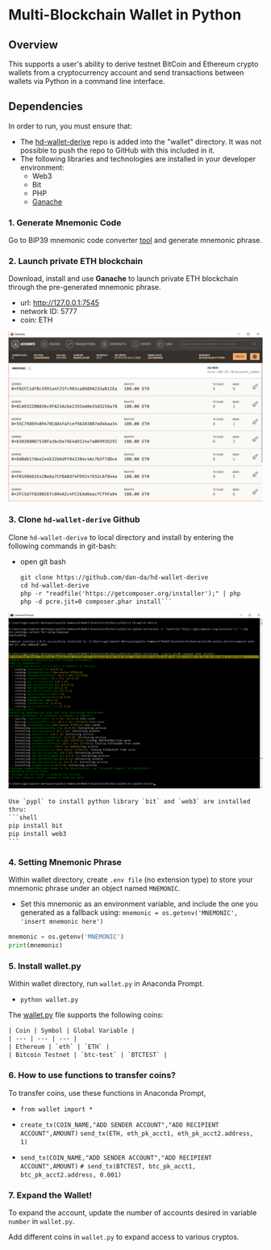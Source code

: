 # Multi-Blockchain Wallet in Python

## Overview

This supports a user's ability to derive testnet BitCoin and Ethereum crypto wallets from a cryptocurrency account and send transactions between wallets via Python in a command line interface. 

## Dependencies

In order to run, you must ensure that:
* The [hd-wallet-derive](https://github.com/dan-da/hd-wallet-derive) repo is added into the "wallet" directory. It was not possible to push the repo to GitHub with this included in it.  
* The following libraries and technologies are installed in your developer environment:
  * Web3
  * Bit
  * PHP
  * [Ganache](https://www.trufflesuite.com/ganache)
  

### 1. Generate Mnemonic Code

Go to BIP39 mnemonic code converter [tool](https://iancoleman.io/bip39/) and generate mnemonic phrase. 


### 2. Launch private ETH blockchain

Download, install and use **Ganache** to launch private ETH blockchain through the pre-generated mnemonic phrase.
- url: http://127.0.0.1:7545
- network ID: 5777
- coin: ETH
    
!['ganache'](Images/Ganache_Mod19.png)
	
	
### 3. Clone `hd-wallet-derive` Github
Clone `hd-wallet-derive` to local directory and install by entering the following commands in git-bash:

- open git bash
    ```
    git clone https://github.com/dan-da/hd-wallet-derive
    cd hd-wallet-derive
    php -r "readfile('https://getcomposer.org/installer');" | php
    php -d pcre.jit=0 composer.phar install```
	
!['hd-derive-wallet'](Images/hd-wallet-derive.png)
	
    Use `pypl` to install python library `bit` and `web3` are installed thru:
    ```shell
    pip install bit
    pip install web3
    ```

###  4. Setting Mnemonic Phrase
Within wallet directory, create `.env file` (no extension type) to store your mnemonic phrase under an object named `MNEMONIC`.

- Set this mnemonic as an environment variable, and include the one you generated as a fallback using:
  `mnemonic = os.getenv('MNEMONIC', 'insert mnemonic here')`

```python
mnemonic = os.getenv('MNEMONIC')
print(mnemonic)
```

###  5. Install wallet.py

Within wallet directory, run `wallet.py` in Anaconda Prompt.
- `python wallet.py`

The [wallet.py](wallet.py) file supports the following coins:

    | Coin | Symbol | Global Variable |
    | --- | --- | --- |
    | Ethereum | `eth` | `ETH` |
    | Bitcoin Testnet | `btc-test` | `BTCTEST` |


###  6. How to use functions to transfer coins?

To transfer coins, use these functions in Anaconda Prompt,
- `from wallet import *`

- `create_tx(COIN_NAME,"ADD SENDER ACCOUNT","ADD RECIPIENT ACCOUNT",AMOUNT)`
```send_tx(ETH, eth_pk_acct1, eth_pk_acct2.address, 1)```

- `send_tx(COIN_NAME,"ADD SENDER ACCOUNT","ADD RECIPIENT ACCOUNT",AMOUNT)`
```# send_tx(BTCTEST, btc_pk_acct1, btc_pk_acct2.address, 0.001)```


###  7. Expand the Wallet!

To expand the account, update the number of accounts desired in variable `number` in `wallet.py`.

Add different coins in `wallet.py` to expand access to various cryptos.
